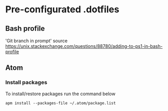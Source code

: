 # Pre-configurated .dotfiles

## Bash profile
'Git branch in prompt' source https://unix.stackexchange.com/questions/88780/adding-to-ps1-in-bash-profile

## Atom
### Install packages
To install/restore packages run the command below

`apm install --packages-file ~/.atom/package.list`
